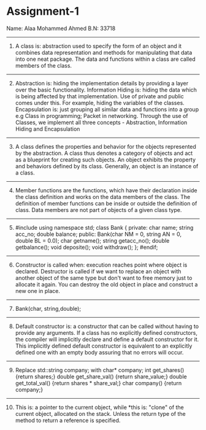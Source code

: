 # Assignment-1
Name: Alaa Mohammed Ahmed
B.N: 33718
____________________________________________________________________________________________________________________________
1.	A class is: abstraction used to specify the form of an object and it combines data representation and methods for 
manipulating that data into one neat package. The data and functions within a class are called members of the class.
____________________________________________________________________________________________________________________________
2.	Abstraction is: hiding the implementation details by providing a layer over the basic functionality.
Information Hiding is: hiding the data which is being affected by that implementation. Use of private and public comes
under this. For example, hiding the variables of the classes.
Encapsulation is: just grouping all similar data and functions into a group e.g Class in programming; Packet in networking. 
Through the use of Classes, we implement all three concepts - Abstraction, Information Hiding and Encapsulation
____________________________________________________________________________________________________________________________
3.	A class defines the properties and behavior for the objects represented by the abstraction.
A class thus denotes a category of objects and act as a blueprint for creating such objects.
An object exhibits the property and behaviors defined by its class. Generally, an object is an instance of a class.
____________________________________________________________________________________________________________________________
4.	Member functions are the functions, which have their declaration inside the class definition and works on the data
members of the class. The definition of member functions can be inside or outside the definition of class.
Data members are not part of objects of a given class type.
____________________________________________________________________________________________________________________________
5.	#include <string>
using namespace std;
class Bank
{
private:
char name;
string acc_no;
double balance;
public:
Bank(char NM = 0, string AN = 0, double BL = 0.0);
char getname();
string getacc_no();
double getbalance();
void deposite();
void withdraw();
};
#endif;
_____________________________________________________________________________________________________________________________
6.	Constructor is called when: execution reaches point where object is declared.
Destructor is called if we want to replace an object with another object of the same type but don't want to 
free memory just to allocate it again. You can destroy the old object in place and construct a new one in place.
_____________________________________________________________________________________________________________________________
7.	Bank(char, string,double);
_____________________________________________________________________________________________________________________________
8.	Default constructor is: a constructor that can be called without having to provide any arguments. 
If a class has no explicitly defined constructors, the compiler will implicitly declare and define a default
constructor for it. This implicitly defined default constructor is equivalent to an explicitly defined one with an 
empty body assuring that no errors will occur.
_____________________________________________________________________________________________________________________________
9.	Replace std::string company; with char* company;
int get_shares()
{return shares;}
double get_share_val()
{return share_value;}
double get_total_val()
{return shares * share_val;}
char company()
{return company;}
______________________________________________________________________________________________________________________________
10.	This is: a pointer to the current object, while *this is: "clone" of the current object, allocated on the stack. Unless the return type of the method to return a reference is specified.
